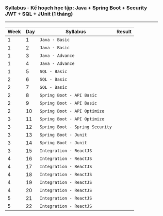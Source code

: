 ### Syllabus - Kế hoạch học tập: **Java + Spring Boot + Security JWT + SQL + JUnit (1 tháng)**  

---

| **Week** | **Day** | **Syllabus**                    | **Result** |
|----------|---------|---------------------------------|------------|
| 1        | 1       | `Java - Basic`                  |            |
| 1        | 2       | `Java - Basic`                  |            |
| 1        | 3       | `Java - Advance`                |            |
| 1        | 4       | `Java - Advance`                |            |
| 1        | 5       | `SQL - Basic`                   |            |
| 2        | 6       | `SQL - Basic`                   |            |
| 2        | 7       | `SQL - Basic`                   |            |
| 2        | 8       | `Spring Boot - API Basic`       |            |
| 2        | 9       | `Spring Boot - API Basic`       |            |
| 2        | 10      | `Spring Boot - API Optimize`    |            |
| 3        | 11      | `Spring Boot - API Optimize`    |            |
| 3        | 12      | `Spring Boot - Spring Security` |            |
| 3        | 13      | `Spring Boot - Junit`           |            |
| 3        | 14      | `Spring Boot - Junit`           |            |
| 3        | 15      | `Integration - ReactJS`         |            |
| 4        | 16      | `Integration - ReactJS`         |            |
| 4        | 17      | `Integration - ReactJS`         |            |
| 4        | 18      | `Integration - ReactJS`         |            |
| 4        | 19      | `Integration - ReactJS`         |            |
| 4        | 20      | `Integration - ReactJS`         |            |
| 5        | 21      | `Integration - ReactJS`         |            |
| 5        | 22      | `Integration - ReactJS`         |            |